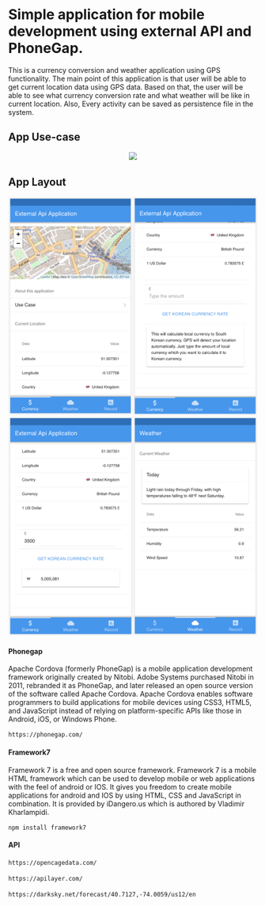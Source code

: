 # Simple application for mobile development using external API and PhoneGap.

This is a currency conversion and weather application using GPS functionality. The main point of this application is that user will be able to get current location data using GPS data. Based on that, the user will be able to see what currency conversion rate and what weather will be like in current location.
Also, Every activity can be saved as persistence file in the system.

## App Use-case

<center><img src="https://media.giphy.com/media/AiF05bz9sMx1YOoOK2/giphy.gif"></center>

## App Layout

<img src="/pics/a.png" height="50%" width="50%"><img src="/pics/b.png" height="50%" width="50%"><img src="/pics/c.png" height="50%" width="50%"><img src="/pics/d.png" height="50%" width="50%">

#### Phonegap

Apache Cordova (formerly PhoneGap) is a mobile application development framework originally created by Nitobi. Adobe Systems purchased Nitobi in 2011, rebranded it as PhoneGap, and later released an open source version of the software called Apache Cordova. Apache Cordova enables software programmers to build applications for mobile devices using CSS3, HTML5, and JavaScript instead of relying on platform-specific APIs like those in Android, iOS, or Windows Phone.

    https://phonegap.com/

#### Framework7

Framework 7 is a free and open source framework. Framework 7 is a mobile HTML framework which can be used to develop mobile or web applications with the feel of android or IOS. It gives you freedom to create mobile applications for android and IOS by using HTML, CSS and JavaScript in combination. It is provided by iDangero.us which is authored by Vladimir Kharlampidi.

    npm install framework7

#### API

    https://opencagedata.com/

    https://apilayer.com/

    https://darksky.net/forecast/40.7127,-74.0059/us12/en



[phonegap-cli-url]: http://github.com/phonegap/phonegap-cli
[cordova-app]: http://github.com/apache/cordova-app-hello-world
[bithound-img]: https://www.bithound.io/github/phonegap/phonegap-app-hello-world/badges/score.svg
[bithound-url]: https://www.bithound.io/github/phonegap/phonegap-app-hello-world
[config-xml]: https://github.com/phonegap/phonegap-template-hello-world/blob/master/config.xml
[index-html]: https://github.com/phonegap/phonegap-template-hello-world/blob/master/www/index.html
[cordova-whitelist-guide]: https://cordova.apache.org/docs/en/dev/guide/appdev/whitelist/index.html
[cordova-plugin-whitelist]: http://cordova.apache.org/docs/en/latest/reference/cordova-plugin-whitelist
[cordova-plugin-whitelist-csp]: http://cordova.apache.org/docs/en/latest/reference/cordova-plugin-whitelist#content-security-policy
[csp-is-awesome]: http://cspisawesome.com
